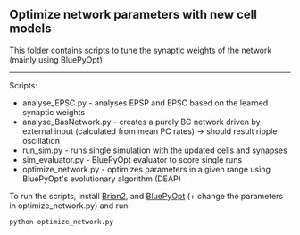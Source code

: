 ## Optimize network parameters with new cell models

This folder contains scripts to tune the synaptic weights of the network (mainly using BluePyOpt)

------------------------------------------------------

Scripts:

* analyse_EPSC.py - analyses EPSP and EPSC based on the learned synaptic weights
* analyse_BasNetwork.py - creates a purely BC network driven by external input (calculated from mean PC rates) -> should result ripple oscillation
* run_sim.py - runs single simulation with the updated cells and synapses
* sim_evaluator.py - BluePyOpt evaluator to score single runs
* optimize_network.py - optimizes parameters in a given range using BluePyOpt's evolutionary algorithm (DEAP)

To run the scripts, install [Brian2](http://brian2.readthedocs.io/en/stable/introduction/install.html), and [BluePyOpt](https://github.com/BlueBrain/BluePyOpt) (+ change the parameters in optimize_network.py) and run:

	python optimize_network.py